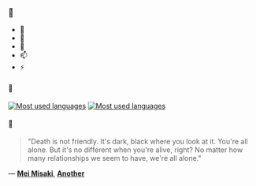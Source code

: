 ### 👋

- 🔭
- 🌱
- 💬
- 📫
- ⚡

#### 🧏

[![Most used languages](https://github-readme-stats-aynah.vercel.app/api/top-langs/?username=aynh&theme=solarized-dark&langs_count=6&layout=compact&hide_title=true)](https://github.com/anuraghazra/github-readme-stats#gh-dark-mode-only)
[![Most used languages](https://github-readme-stats-aynah.vercel.app/api/top-langs/?username=aynh&theme=solarized-light&langs_count=6&layout=compact&hide_title=true)](https://github.com/anuraghazra/github-readme-stats#gh-light-mode-only)

#### 💬

> "Death is not friendly. It's dark, black where you look at it. You're all alone. But it's no different when you're alive, right? No matter how many relationships we seem to have, we're all alone."

&mdash; [**Mei Misaki**](https://myanimelist.net/character.php?q=Mei%20Misaki&cat=character), [**Another**](https://myanimelist.net/search/all?q=Another&cat=all)
